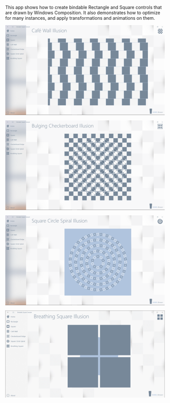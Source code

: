 This app shows how to create bindable Rectangle and Square controls that are drawn by Windows Composition. It also demonstrates how to optimize for many instances, and apply transformations and animations on them.

![Screenshot](Assets/CafeWall.png?raw=true)

![Screenshot](Assets/Checkerboard.png?raw=true)

![Screenshot](Assets/Intertwining.png?raw=true)

![Screenshot](Assets/BreathingSquare.gif?raw=true)
